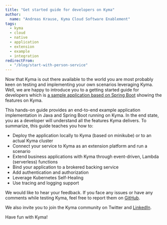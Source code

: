 ```yaml
---
title: "Get started guide for developers on Kyma"
author:
  name: "Andreas Krause, Kyma Cloud Software Enablement"
tags:
  - kyma
  - cloud
  - native
  - application
  - extension
  - example
  - integration
redirectFrom:
  - "/blog/start-with-person-service"
---
```


Now that Kyma is out there available to the world you are most probably keen on testing and implementing your own scenarios leveraging Kyma. Well, we are happy to introduce you to a getting started guide for developers which is [a sample application based on Spring Boot](https://github.com/kyma-incubator/examples/tree/master/archive/personservice) showing the features on Kyma.

<!-- overview -->

This hands-on guide provides an end-to-end example application implementation in Java and Spring Boot running on Kyma. In the end state, you as a developer will understand all the features Kyma delivers. To summarize, this guide teaches you how to:

- Deploy the application locally to Kyma (based on minikube) or to an actual Kyma cluster
- Connect your service to Kyma as an extension platform and run a scenario
- Extend business applications with Kyma through event-driven, Lambda (serverless) functions
- Bind your application to a brokered backing service
- Add authentication and authorization
- Leverage Kubernetes Self-Healing
- Use tracing and logging support

We would like to hear your feedback. If you face any issues or have any comments while testing Kyma, feel free to report them on [GitHub](https://github.com/kyma-incubator/examples).  

We also invite you to join the Kyma community on Twitter and [LinkedIn](https://www.linkedin.com/company/kyma-project/).

Have fun with Kyma!
